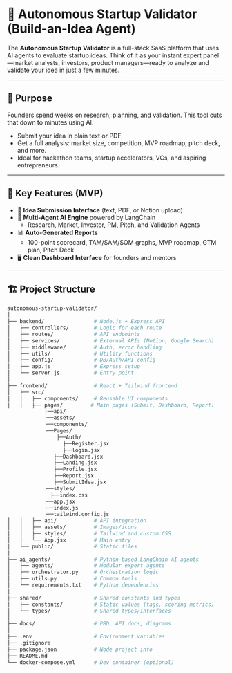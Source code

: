 # 🚀 Autonomous Startup Validator (Build-an-Idea Agent)

The **Autonomous Startup Validator** is a full-stack SaaS platform that uses AI agents to evaluate startup ideas. Think of it as your instant expert panel—market analysts, investors, product managers—ready to analyze and validate your idea in just a few minutes.

---

## 🎯 Purpose

Founders spend weeks on research, planning, and validation. This tool cuts that down to minutes using AI.

- Submit your idea in plain text or PDF.
- Get a full analysis: market size, competition, MVP roadmap, pitch deck, and more.
- Ideal for hackathon teams, startup accelerators, VCs, and aspiring entrepreneurs.

---

## 🧠 Key Features (MVP)

- 📝 **Idea Submission Interface** (text, PDF, or Notion upload)
- 🤖 **Multi-Agent AI Engine** powered by LangChain
  - Research, Market, Investor, PM, Pitch, and Validation Agents
- 📊 **Auto-Generated Reports**
  - 100-point scorecard, TAM/SAM/SOM graphs, MVP roadmap, GTM plan, Pitch Deck
- 🖥️ **Clean Dashboard Interface** for founders and mentors

---

## 🏗️ Project Structure

```bash
autonomous-startup-validator/
│
├── backend/                # Node.js + Express API
│   ├── controllers/        # Logic for each route
│   ├── routes/             # API endpoints
│   ├── services/           # External APIs (Notion, Google Search)
│   ├── middleware/         # Auth, error handling
│   ├── utils/              # Utility functions
│   ├── config/             # DB/Auth/API config
│   ├── app.js              # Express setup
│   └── server.js           # Entry point
│
├── frontend/               # React + Tailwind frontend
│   ├── src/
│   │   ├── components/     # Reusable UI components
│   │   ├── pages/         # Main pages (Submit, Dashboard, Report)
            |──api/
            ├──assets/
            ├──components/
            ├──Pages/
                ├──Auth/
                  ├──Register.jsx
                  ├──login.jsx
               ├──Dashboard.jsx
               ├──Landing.jsx
               ├──Profile.jsx
               ├──Report.jsx
               ├──SubmitIdea.jsx
            ├──styles/
              ├──index.css
            ├──app.jsx
            ├──index.js
            ├──tailwind.config.js
│   │   ├── api/            # API integration
│   │   ├── assets/         # Images/icons
│   │   ├── styles/         # Tailwind and custom CSS
│   │   └── App.jsx         # Main entry
│   └── public/             # Static files
│
├── ai_agents/              # Python-based LangChain AI agents
│   ├── agents/             # Modular expert agents
│   ├── orchestrator.py     # Orchestration logic
│   ├── utils.py            # Common tools
│   └── requirements.txt    # Python dependencies
│
├── shared/                 # Shared constants and types
│   ├── constants/          # Static values (tags, scoring metrics)
│   └── types/              # Shared types/interfaces
│
├── docs/                   # PRD, API docs, diagrams
│
├── .env                    # Environment variables
├── .gitignore
├── package.json            # Node project info
├── README.md
└── docker-compose.yml      # Dev container (optional)
